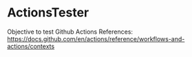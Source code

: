 # ActionsTester
Objective to test Github Actions
References: 
https://docs.github.com/en/actions/reference/workflows-and-actions/contexts
